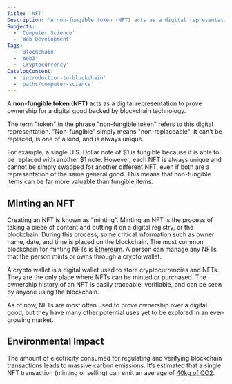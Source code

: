 ```yaml
---
Title: 'NFT'
Description: 'A non-fungible token (NFT) acts as a digital representation to prove ownership for a digital good backed by blockchain technology.'
Subjects:
  - 'Computer Science'
  - 'Web Development'
Tags:
  - 'Blockchain'
  - 'Web3'
  - 'Cryptocurrency'
CatalogContent:
  - 'introduction-to-blockchain'
  - 'paths/computer-science'
---
```


A **non-fungible token (NFT)** acts as a digital representation to prove ownership for a digital good backed by blockchain technology.

The term "token" in the phrase "non-fungible token" refers to this digital representation. "Non-fungible" simply means "non-replaceable". It can't be replaced, is one of a kind, and is always unique.

For example, a single U.S. Dollar note of $1 is fungible because it is able to be replaced with another $1 note. However, each NFT is always unique and cannot be simply swapped for another different NFT, even if both are a representation of the same general good. This means that non-fungible items can be far more valuable than fungible items.

## Minting an NFT

Creating an NFT is known as “minting”. Minting an NFT is the process of taking a piece of content and putting it on a digital registry, or the blockchain. During this process, some critical information such as owner name, date, and time is placed on the blockchain. The most common blockchain for minting NFTs is [Ethereum](https://ethereum.org/en). A person can manage any NFTs that the person mints or owns through a crypto wallet.

A crypto wallet is a digital wallet used to store cryptocurrencies and NFTs. They are the only place where NFTs can be minted or purchased. The ownership history of an NFT is easily traceable, verifiable, and can be seen by anyone using the blockchain.

As of now, NFTs are most often used to prove ownership over a digital good, but they have many other potential uses yet to be explored in an ever-growing market.

## Environmental Impact

The amount of electricity consumed for regulating and verifying blockchain transactions leads to massive carbon emissions. It’s estimated that a single NFT transaction (minting or selling) can emit an average of [40kg of CO2](https://earth.org/nfts-environmental-impact/).
